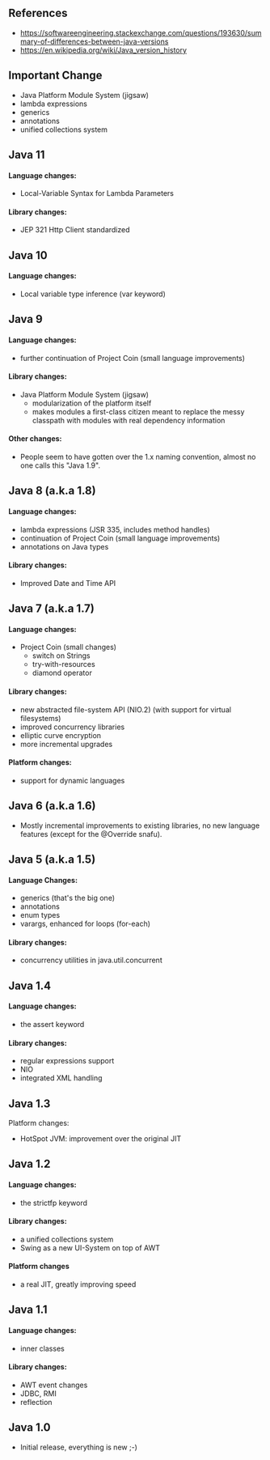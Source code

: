 ## References
- https://softwareengineering.stackexchange.com/questions/193630/summary-of-differences-between-java-versions
- https://en.wikipedia.org/wiki/Java_version_history
## Important Change
- Java Platform Module System (jigsaw)
- lambda expressions
- generics
- annotations
- unified collections system
## Java 11
#### Language changes:
- Local-Variable Syntax for Lambda Parameters
#### Library changes:
- JEP 321 Http Client standardized
## Java 10

#### Language changes:
- Local variable type inference (var keyword)
## Java 9

#### Language changes:

- further continuation of Project Coin (small language improvements)
#### Library changes:
- Java Platform Module System (jigsaw)
  - modularization of the platform itself
  - makes modules a first-class citizen meant to replace the messy classpath with modules with real dependency information
#### Other changes:
- People seem to have gotten over the 1.x naming convention, almost no one calls this "Java 1.9".
## Java 8 (a.k.a 1.8)

#### Language changes:

- lambda expressions (JSR 335, includes method handles)
- continuation of Project Coin (small language improvements)
- annotations on Java types
#### Library changes:
- Improved Date and Time API
## Java 7 (a.k.a 1.7)
#### Language changes:

- Project Coin (small changes)
  - switch on Strings
  - try-with-resources
  - diamond operator
#### Library changes:
- new abstracted file-system API (NIO.2) (with support for virtual filesystems)
- improved concurrency libraries
- elliptic curve encryption
- more incremental upgrades
#### Platform changes:

- support for dynamic languages
## Java 6 (a.k.a 1.6)

- Mostly incremental improvements to existing libraries, no new language features (except for the @Override snafu).

## Java 5 (a.k.a 1.5)

#### Language Changes:

- generics (that's the big one)
- annotations
- enum types
- varargs, enhanced for loops (for-each)
#### Library changes:

- concurrency utilities in java.util.concurrent
## Java 1.4

#### Language changes:

- the assert keyword
#### Library changes:

- regular expressions support
- NIO
- integrated XML handling
## Java 1.3

Platform changes:

- HotSpot JVM: improvement over the original JIT
## Java 1.2
#### Language changes:

- the strictfp keyword
#### Library changes:

- a unified collections system
- Swing as a new UI-System on top of AWT
#### Platform changes

- a real JIT, greatly improving speed
## Java 1.1
#### Language changes:

- inner classes
#### Library changes:

- AWT event changes
- JDBC, RMI
- reflection
## Java 1.0
- Initial release, everything is new ;-)
